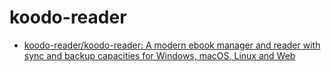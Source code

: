 # koodo-reader

- [koodo-reader/koodo-reader: A modern ebook manager and reader with sync and backup capacities for Windows, macOS, Linux and Web](https://github.com/koodo-reader/koodo-reader)
